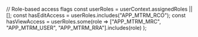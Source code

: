  // Role-based access flags
    const userRoles = userContext.assignedRoles || [];
    const hasEditAccess = userRoles.includes("APP_MTRM_RCO");
    const hasViewAccess = userRoles.some(role => 
        ["APP_MTRM_MRC", "APP_MTRM_USER", "APP_MTRM_RRA"].includes(role) 
    );
